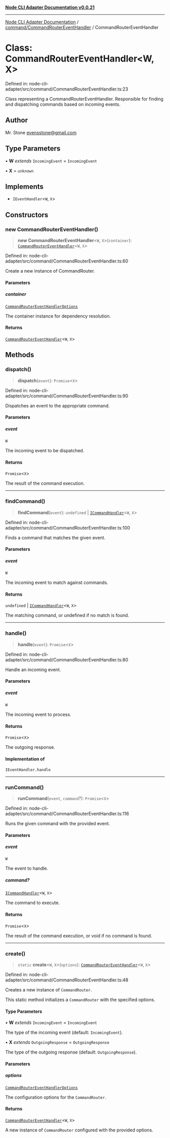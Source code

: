 [**Node CLI Adapter Documentation v0.0.21**](../../../README.md)

***

[Node CLI Adapter Documentation](../../../modules.md) / [command/CommandRouterEventHandler](../README.md) / CommandRouterEventHandler

# Class: CommandRouterEventHandler\<W, X\>

Defined in: node-cli-adapter/src/command/CommandRouterEventHandler.ts:23

Class representing a CommandRouterEventHandler.
Responsible for finding and dispatching commands based on incoming events.

## Author

Mr. Stone <evensstone@gmail.com>

## Type Parameters

• **W** *extends* `IncomingEvent` = `IncomingEvent`

• **X** = `unknown`

## Implements

- `IEventHandler`\<`W`, `X`\>

## Constructors

### new CommandRouterEventHandler()

> **new CommandRouterEventHandler**\<`W`, `X`\>(`container`): [`CommandRouterEventHandler`](CommandRouterEventHandler.md)\<`W`, `X`\>

Defined in: node-cli-adapter/src/command/CommandRouterEventHandler.ts:60

Create a new instance of CommandRouter.

#### Parameters

##### container

[`CommandRouterEventHandlerOptions`](../interfaces/CommandRouterEventHandlerOptions.md)

The container instance for dependency resolution.

#### Returns

[`CommandRouterEventHandler`](CommandRouterEventHandler.md)\<`W`, `X`\>

## Methods

### dispatch()

> **dispatch**(`event`): `Promise`\<`X`\>

Defined in: node-cli-adapter/src/command/CommandRouterEventHandler.ts:90

Dispatches an event to the appropriate command.

#### Parameters

##### event

`W`

The incoming event to be dispatched.

#### Returns

`Promise`\<`X`\>

The result of the command execution.

***

### findCommand()

> **findCommand**(`event`): `undefined` \| [`ICommandHandler`](../../../declarations/interfaces/ICommandHandler.md)\<`W`, `X`\>

Defined in: node-cli-adapter/src/command/CommandRouterEventHandler.ts:100

Finds a command that matches the given event.

#### Parameters

##### event

`W`

The incoming event to match against commands.

#### Returns

`undefined` \| [`ICommandHandler`](../../../declarations/interfaces/ICommandHandler.md)\<`W`, `X`\>

The matching command, or undefined if no match is found.

***

### handle()

> **handle**(`event`): `Promise`\<`X`\>

Defined in: node-cli-adapter/src/command/CommandRouterEventHandler.ts:80

Handle an incoming event.

#### Parameters

##### event

`W`

The incoming event to process.

#### Returns

`Promise`\<`X`\>

The outgoing response.

#### Implementation of

`IEventHandler.handle`

***

### runCommand()

> **runCommand**(`event`, `command`?): `Promise`\<`X`\>

Defined in: node-cli-adapter/src/command/CommandRouterEventHandler.ts:116

Runs the given command with the provided event.

#### Parameters

##### event

`W`

The event to handle.

##### command?

[`ICommandHandler`](../../../declarations/interfaces/ICommandHandler.md)\<`W`, `X`\>

The command to execute.

#### Returns

`Promise`\<`X`\>

The result of the command execution, or void if no command is found.

***

### create()

> `static` **create**\<`W`, `X`\>(`options`): [`CommandRouterEventHandler`](CommandRouterEventHandler.md)\<`W`, `X`\>

Defined in: node-cli-adapter/src/command/CommandRouterEventHandler.ts:48

Creates a new instance of `CommandRouter`.

This static method initializes a `CommandRouter` with the specified options.

#### Type Parameters

• **W** *extends* `IncomingEvent` = `IncomingEvent`

The type of the incoming event (default: `IncomingEvent`).

• **X** *extends* `OutgoingResponse` = `OutgoingResponse`

The type of the outgoing response (default: `OutgoingResponse`).

#### Parameters

##### options

[`CommandRouterEventHandlerOptions`](../interfaces/CommandRouterEventHandlerOptions.md)

The configuration options for the `CommandRouter`.

#### Returns

[`CommandRouterEventHandler`](CommandRouterEventHandler.md)\<`W`, `X`\>

A new instance of `CommandRouter` configured with the provided options.
